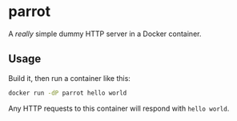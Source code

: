 # parrot

A _really_ simple dummy HTTP server in a Docker container.

## Usage

Build it, then run a container like this:

```sh
docker run -dP parrot hello world
```

Any HTTP requests to this container will respond with `hello world`.
